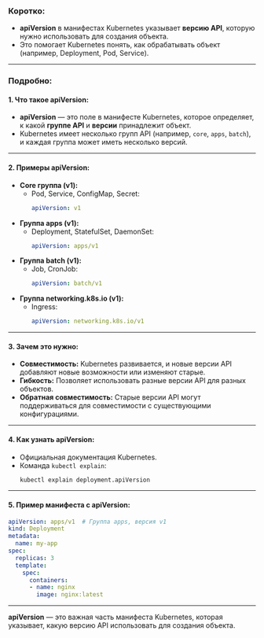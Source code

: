 
### **Коротко:**
- **apiVersion** в манифестах Kubernetes указывает **версию API**, которую нужно использовать для создания объекта.
- Это помогает Kubernetes понять, как обрабатывать объект (например, Deployment, Pod, Service).

---

### **Подробно:**

#### **1. Что такое apiVersion:**
- **apiVersion** — это поле в манифесте Kubernetes, которое определяет, к какой **группе API** и **версии** принадлежит объект.
- Kubernetes имеет несколько групп API (например, `core`, `apps`, `batch`), и каждая группа может иметь несколько версий.

---

#### **2. Примеры apiVersion:**
- **Core группа (v1):**
  - Pod, Service, ConfigMap, Secret:
    ```yaml
    apiVersion: v1
    ```
- **Группа apps (v1):**
  - Deployment, StatefulSet, DaemonSet:
    ```yaml
    apiVersion: apps/v1
    ```
- **Группа batch (v1):**
  - Job, CronJob:
    ```yaml
    apiVersion: batch/v1
    ```
- **Группа networking.k8s.io (v1):**
  - Ingress:
    ```yaml
    apiVersion: networking.k8s.io/v1
    ```

---

#### **3. Зачем это нужно:**
- **Совместимость:** Kubernetes развивается, и новые версии API добавляют новые возможности или изменяют старые.
- **Гибкость:** Позволяет использовать разные версии API для разных объектов.
- **Обратная совместимость:** Старые версии API могут поддерживаться для совместимости с существующими конфигурациями.

---

#### **4. Как узнать apiVersion:**
- Официальная документация Kubernetes.
- Команда `kubectl explain`:
  ```bash
  kubectl explain deployment.apiVersion
  ```

---

#### **5. Пример манифеста с apiVersion:**
```yaml
apiVersion: apps/v1  # Группа apps, версия v1
kind: Deployment
metadata:
  name: my-app
spec:
  replicas: 3
  template:
    spec:
      containers:
      - name: nginx
        image: nginx:latest
```

---

**apiVersion** — это важная часть манифеста Kubernetes, которая указывает, какую версию API использовать для создания объекта.